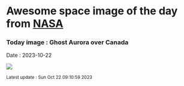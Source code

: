 
# Awesome space image of the day from [NASA](https://api.nasa.gov/)

### Today image : Ghost Aurora over Canada
Date : 2023-10-22

![](https://apod.nasa.gov/apod/image/2310/AuroraGhost_Takasaka_960.jpg)

<small>Latest update : Sun Oct 22 09:10:59 2023</small>
        